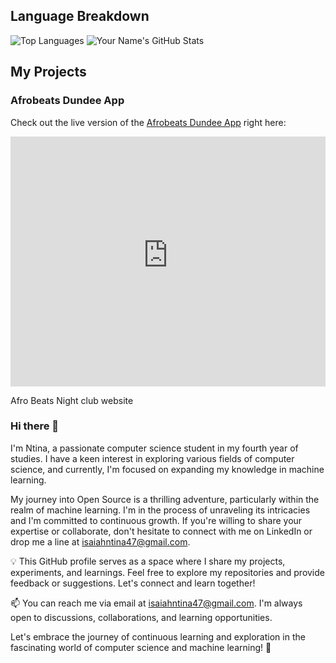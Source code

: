 ## Language Breakdown
![Top Languages](https://github-readme-stats.vercel.app/api/top-langs/?username=Intina47&layout=compact&hide=html)
![Your Name's GitHub Stats](https://github-readme-stats.vercel.app/api?username=Intina47&show_icons=true&theme=radical&exclude_repo=contributed&hide=contribs)

## My Projects

### Afrobeats Dundee App
Check out the live version of the [Afrobeats Dundee App](https://afrobeatsdundee.vercel.app/) right here:

<iframe src="https://afrobeatsdundee.vercel.app/" width="100%" height="400px" style="border: none;"></iframe>

Afro Beats Night club website


### Hi there 👋
I'm Ntina, a passionate computer science student in my fourth year of studies. I have a keen interest in exploring various fields of computer science, and currently, I'm focused on expanding my knowledge in machine learning.

My journey into Open Source is a thrilling adventure, particularly within the realm of machine learning. I'm in the process of unraveling its intricacies and I'm committed to continuous growth. If you're willing to share your expertise or collaborate, don't hesitate to connect with me on LinkedIn or drop me a line at isaiahntina47@gmail.com.

💡 This GitHub profile serves as a space where I share my projects, experiments, and learnings. Feel free to explore my repositories and provide feedback or suggestions. Let's connect and learn together!

📫 You can reach me via email at isaiahntina47@gmail.com. I'm always open to discussions, collaborations, and learning opportunities.

Let's embrace the journey of continuous learning and exploration in the fascinating world of computer science and machine learning! 🚀
